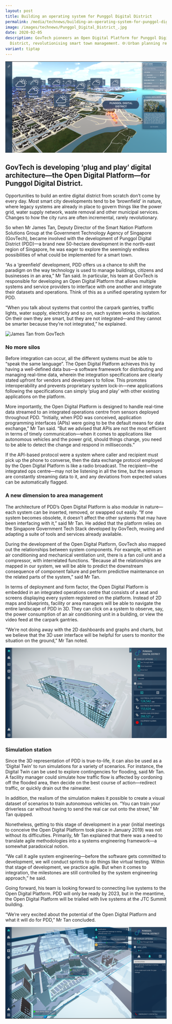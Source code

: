 ```yaml
---
layout: post
title: Building an operating system for Punggol Digital District
permalink: /media/technews/building-an-operating-system-for-punggol-digital-district/
image: /images/technews/Punggol_Digital_District_.jpg
date: 2020-02-05
description: GovTech pioneers an Open Digital Platform for Punggol Digital
  District, revolutionising smart town management. 🌐💡Urban planning redefined.
variant: tiptap
---
```

![PDD interface](/images/technews/pdd-part4.PNG)

GovTech is developing ‘plug and play’ digital architecture—the Open Digital Platform—for Punggol Digital District.
---
Opportunities to build an entire digital district from scratch don’t come by every day. Most smart city developments tend to be ‘brownfield’ in nature, where legacy systems are already in place to govern things like the power grid, water supply network, waste removal and other municipal services. Changes to how the city runs are often incremental, rarely revolutionary.

So when Mr James Tan, Deputy Director of the Smart Nation Platform Solutions Group at the Government Technology Agency of Singapore (GovTech), became involved with the development of Punggol Digital District (PDD)—a brand new 50-hectare development in the north-east region of Singapore, he was eager to explore the seemingly endless possibilities of what could be implemented for a smart town. 

“As a ‘greenfield’ development, PDD offers us a chance to shift the paradigm on the way technology is used to manage buildings, citizens and businesses in an area,” Mr Tan said. In particular, his team at GovTech is responsible for developing an Open Digital Platform that allows multiple systems and service providers to interface with one another and integrate their datasets and operations. Think of this as a unified operating system for PDD.

“When you talk about systems that control the carpark gantries, traffic lights, water supply, electricity and so on, each system works in isolation. On their own they are smart, but they are not integrated—and they cannot be smarter because they’re not integrated,” he explained.

![James Tan from GovTech](/images/technews/pdd-part1.JPG)

### **No more silos**

Before integration can occur, all the different systems must be able to “speak the same language”. The Open Digital Platform achieves this by having a well-defined data bus—a software framework for distributing and managing real-time data, wherein the integration specifications are clearly stated upfront for vendors and developers to follow. This promotes interoperability and prevents proprietary system lock-in—new applications following the specifications can simply ‘plug and play’ with other existing applications on the platform. 

More importantly, the Open Digital Platform is designed to handle real-time data streamed to an integrated operations centre from sensors deployed throughout PDD. “Initially, when PDD was conceived, application programming interfaces (APIs) were going to be the default means for data exchange,” Mr Tan said. “But we advised that APIs are not the most efficient in terms of timely communication—when it comes to applications like autonomous vehicles and the power grid, should things change, you need to be able to detect the change and respond in milliseconds.”

If the API-based protocol were a system where caller and recipient must pick up the phone to converse, then the data exchange protocol employed by the Open Digital Platform is like a radio broadcast. The recipient—the integrated ops centre—may not be listening in all the time, but the sensors are constantly streaming data to it, and any deviations from expected values can be automatically flagged. 

### **A new dimension to area management**

The architecture of PDD’s Open Digital Platform is also modular in nature—each system can be inserted, removed, or swapped out easily. “If one system becomes obsolete, it doesn't affect the other systems that may have been interfacing with it,” said Mr Tan. He added that the platform relies on the Singapore Government Tech Stack developed by GovTech, reusing and adapting a suite of tools and services already available.

During the development of the Open Digital Platform, GovTech also mapped out the relationships between system components. For example, within an air conditioning and mechanical ventilation unit, there is a fan coil unit and a compressor, with interrelated functions. “Because all the relationships are mapped in our system, we will be able to predict the downstream consequence of component failure and perform predictive maintenance on the related parts of the system,” said Mr Tan.

In terms of deployment and form factor, the Open Digital Platform is embedded in an integrated operations centre that consists of a seat and screens displaying every system registered on the platform. Instead of 2D maps and blueprints, facility or area managers will be able to navigate the entire landscape of PDD in 3D. They can click on a system to observe, say, the power consumption of an air conditioning unit in a building, or view the video feed at the carpark gantries.

“We’re not doing away with the 2D dashboards and graphs and charts, but we believe that the 3D user interface will be helpful for users to monitor the situation on the ground,” Mr Tan noted. 

![Open Digital Platform](/images/technews/pdd-part2.PNG)

### **Simulation station**

Since the 3D representation of PDD is true-to-life, it can also be used as a ‘Digital Twin’ to run simulations for a variety of scenarios. For instance, the Digital Twin can be used to explore contingencies for flooding, said Mr Tan. A facility manager could simulate how traffic flow is affected by cordoning off the flooded area, then decide on the best course of action—redirect traffic, or quickly drain out the rainwater.

In addition, the realism of the simulation makes it possible to create a visual dataset of scenarios to train autonomous vehicles on. “You can train your driverless car without having to send the real car out onto the street,” Mr Tan quipped.

Nonetheless, getting to this stage of development in a year (initial meetings to conceive the Open Digital Platform took place in January 2019) was not without its difficulties. Primarily, Mr Tan explained that there was a need to translate agile methodologies into a systems engineering framework—a somewhat paradoxical notion.

“We call it agile system engineering—before the software gets committed to development, we will conduct sprints to do things like virtual testing. Within that stage of development, we practice agile. But when it comes to integration, the milestones are still controlled by the system engineering approach,” he said.

Going forward, his team is looking forward to connecting live systems to the Open Digital Platform. PDD will only be ready by 2023, but in the meantime, the Open Digital Platform will be trialled with live systems at the JTC Summit building.

“We’re very excited about the potential of the Open Digital Platform and what it will do for PDD,” Mr Tan concluded. 

![Open Digital Platform](/images/technews/pdd-part3.PNG)